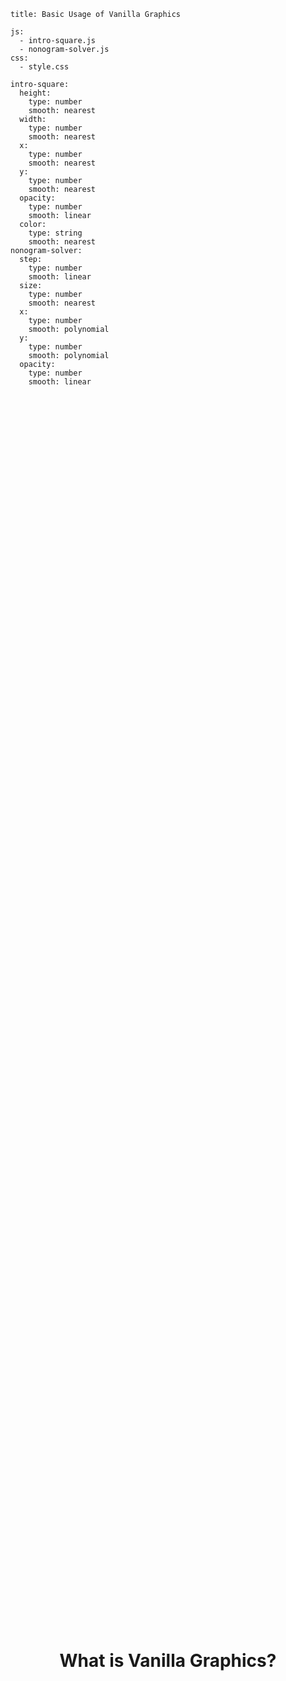```settings
title: Basic Usage of Vanilla Graphics
```

```include
js:
  - intro-square.js
  - nonogram-solver.js
css:
  - style.css
```

```keydefs
intro-square:
  height:
    type: number
    smooth: nearest
  width:
    type: number
    smooth: nearest
  x:
    type: number
    smooth: nearest
  y:
    type: number
    smooth: nearest
  opacity:
    type: number
    smooth: linear
  color:
    type: string
    smooth: nearest
nonogram-solver:
  step:
    type: number
    smooth: linear
  size:
    type: number
    smooth: nearest
  x:
    type: number
    smooth: polynomial
  y:
    type: number
    smooth: polynomial
  opacity:
    type: number
    smooth: linear
```

<center style="height: 100vh; line-height: 100vh;">

# What is Vanilla Graphics?

</center>

```key
intro-square:
  x: 0
  y: 0
  width: 100
  height: 100
```

```anchor
top:
  intro-square: 0.7
```

<vspace style="--height: 12vh;"></vspace>

```key
intro-square:
  x: 0
```

```key
intro-square:
  x: 200
```

<vspace style="--height: 8vh;"></vspace>

<floatbox style="--shift: -80%">

Here is a square.

</floatbox>

<vspace style="--height: 40vh;"></vspace>

```key
intro-square:
  x: 200
```

```key
intro-square:
  x: -200
```

<vspace style="--height: 15vh;"></vspace>

<floatbox style="--shift: 50%; --width: 23vw;">

The motion of this square is animated using keyframes.

</floatbox>

<vspace style="--height: 14vh;"></vspace>

```key
intro-square:
  y: 0
```

```key
intro-square:
  y: 100
```

<vspace style="--height: 20vh;"></vspace>

<floatbox style="--shift: 40vw; --width: 10vw;">

```yaml
color: black
```

</floatbox>

```key
intro-square:
  y: 100
  color: black
```

<hr style="border: 1px dashed red;">

```key
intro-square:
  y: -100
  color: red
```

<floatbox style="--shift: 40vw; --width: 10vw;">

```yaml
color: red
```

</floatbox>

<vspace style="--height: 10vh;"></vspace>

<floatbox style="--shift: 50%; --width: 25vw;">

Any properties can be used in keyframes, which are placed across the entire article.

</floatbox>

<vspace style="--height: 30vh;"></vspace>

<floatbox style="--shift: 40vw; --width: 10vw;">

```key
intro-square:
  x: -200
  y: -100
  width: 100
  height: 100
```

```key
intro-square:
  x: 0
  y: 0
  width: 200
  height: 200
```

```yaml
x: -200
y: -100
width: 100
height: 100
```

</floatbox>

<floatbox style="--shift: 40vw; --width: 10vw;">

```yaml
x: 0
y: 0
width: 200
height: 200
```

</floatbox>

<vspace style="--height: 7vh;"></vspace>

```key
intro-square:
  width: 200
  height: 200
```

```key
intro-square:
  width: 75
  height: 300
```

<vspace style="--height: 20vh;"></vspace>

```key
intro-square:
  opacity: 1
nonogram-solver:
  opacity: 0
```

<vspace style="--height: 2vh;"></vspace>

<floatbox style="--width: 30vw;">

But keyframes can be used in much more complex scenes.

</floatbox>

<vspace style="--height: 2vh;"></vspace>

```key
intro-square:
  opacity: 0
nonogram-solver:
  opacity: 1
```

```key
nonogram-solver:
  size: 10
```

<vspace style="--height: 30vh;"></vspace>

```key
nonogram-solver:
  size: 10
```

```key
nonogram-solver:
  size: 25
  step: 0
  x: 0
  y: 0
```

<vspace style="--height: 50vh;"></vspace>

<floatbox style="--width: 30vw; --shift: 10em">

For example stepping through this [nonogram](https://en.wikipedia.org/wiki/Nonogram) solver I wrote earlier.

</floatbox>

```key
nonogram-solver:
  step: 0
```

<vspace style="--height: 200vh;"></vspace>

```key
nonogram-solver:
  size: 25
```

```key
nonogram-solver:
  size: 75
```

<vspace style="--height: 50vh;"></vspace>

```key
nonogram-solver:
  x:
    value: 0
    gradient: 0
  y:
    value: 0
    gradient: 0
```

<vspace style="--height: 200vh;"></vspace>

```key
nonogram-solver:
  x:
    value: 500
    gradient: 0
  y:
    value: 500
    gradient: 0
```

<vspace style="--height: 200vh;"></vspace>

```key
nonogram-solver:
  size: 75
  x:
    value: -500
    gradient: 0
  y:
    value: 700
    gradient: 0
```

<vspace style="--height: 50vh;"></vspace>

```key
nonogram-solver:
  size: 75
  x:
    value: -500
    gradient: 0
  y:
    value: 700
    gradient: 0
```

```key
nonogram-solver:
  size: 25
  x:
    value: 0
    gradient: 0
  y:
    value: 0
    gradient: 0
```

<vspace style="--height: 150vh;"></vspace>

<floatbox style="--width: 35vw;">

These animation are done through a special version of Markdown.

</floatbox>

```key
nonogram-solver:
  step: 16
```

<vspace style="--height: 200vh;"></vspace>

```anchor
bottom:
  nonogram-solver: bottom
```

<center style="margin: 20px;">

Vanilla Graphics is inspired by [Reuters Graphics](https://www.reuters.com/graphics/).

_Source code on [GitHub](https://github.com/Siriusmart/vanilla-graphics), made with ♥️ by [Sirius](https://github.com/Siriusmart/)._

</center>

<vspace style="--height: 30vh;"></vspace>
